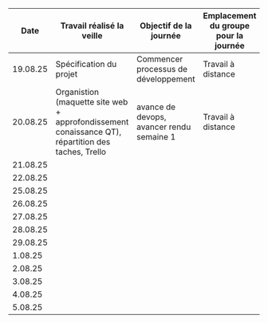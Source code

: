 | Date     | Travail réalisé la veille | Objectif de la journée | Emplacement du groupe pour la journée | Problèmes rencontrés la veille ? | Besoins particuliers ? |
|----------|---------------------------|------------------------|---------------------------------------|----------------------------------|------------------------|
|19.08.25|Spécification du projet    | Commencer processus de développement | Travail à distance | Aucun                            |                       -|
|20.08.25|Organistion (maquette site web + approfondissement conaissance QT), répartition des taches, Trello | avance de devops, avancer rendu semaine 1| Travail à distance| Manque de conaissance DevOps | Aucun |
|21.08.25|||||
|22.08.25|||||
|25.08.25|||||
|26.08.25|||||
|27.08.25|||||
|28.08.25|||||
|29.08.25|||||
|1.08.25|||||
|2.08.25|||||
|3.08.25|||||
|4.08.25|||||
|5.08.25|||||
